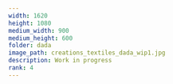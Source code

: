```yaml
---
width: 1620
height: 1080
medium_width: 900
medium_height: 600
folder: dada
image_path: creations_textiles_dada_wip1.jpg
description: Work in progress
rank: 4
---
```

